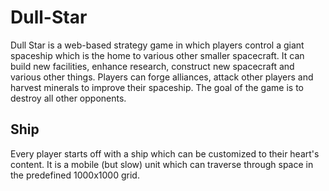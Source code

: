 # Dull-Star
Dull Star is a web-based strategy game in which players control a giant spaceship which is the home to various other smaller spacecraft. It can build new facilities, enhance research, construct new spacecraft and various other things. Players can forge alliances, attack other players and harvest minerals to improve their spaceship. The goal of the game is to destroy all other opponents.
## Ship
Every player starts off with a ship which can be customized to their heart's content. It is a mobile (but slow) unit which can traverse through space in the predefined 1000x1000 grid.
